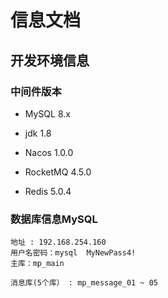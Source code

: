 # 信息文档

## 开发环境信息

### 中间件版本

- MySQL 8.x

- jdk 1.8

- Nacos 1.0.0
- RocketMQ 4.5.0
- Redis 5.0.4

### 数据库信息MySQL

    地址 : 192.168.254.160 
    用户名密码：mysql  MyNewPass4!
    主库：mp_main
    
    消息库(5个库） : mp_message_01 ~ 05

### 